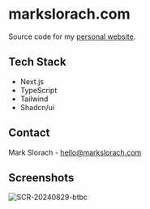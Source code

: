 # markslorach.com

Source code for my [personal website](https://www.markslorach.com/).

## Tech Stack
- Next.js
- TypeScript
- Tailwind
- Shadcn/ui

## Contact
Mark Slorach - hello@markslorach.com

## Screenshots
 ![SCR-20240829-btbc](https://github.com/user-attachments/assets/943b65b5-5d2f-4ed5-8af9-10c01edaa66b)
